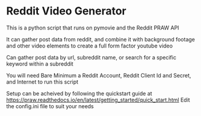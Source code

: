 # Reddit Video Generator

This is a python script that runs on pymovie and the Reddit PRAW API

It can gather post data from reddit, and combine it with background footage and other video elements to create a full form factor youtube video

Can gather post data by url, subreddit name, or search for a specific keyword within a subreddit

You will need Bare Minimum a Reddit Account, Reddit Client Id and Secret, and Internet to run this script

Setup can be acheived by following the quickstart guide at https://praw.readthedocs.io/en/latest/getting_started/quick_start.html
Edit the config.ini file to suit your needs
